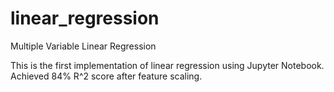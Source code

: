 # linear_regression
Multiple Variable Linear Regression

This is the first implementation of linear regression using Jupyter Notebook. Achieved 84% R^2 score after feature scaling.
